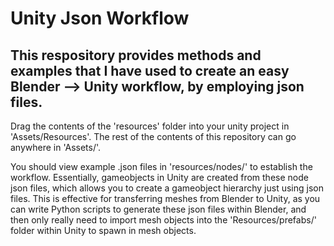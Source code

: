 # Unity Json Workflow
## This respository provides methods and examples that I have used to create an easy Blender --> Unity workflow, by employing json files.

Drag the contents of the 'resources' folder into your unity project in 'Assets/Resources'. The rest of the contents of this repository can go anywhere in 'Assets/'.

You should view example .json files in 'resources/nodes/' to establish the workflow. Essentially, gameobjects in Unity are created from these node json files, which allows you to create a gameobject hierarchy just using json files. This is effective for transferring meshes from Blender to Unity, as you can write Python scripts to generate these json files within Blender, and then only really need to import mesh objects into the 'Resources/prefabs/' folder within Unity to spawn in mesh objects.
